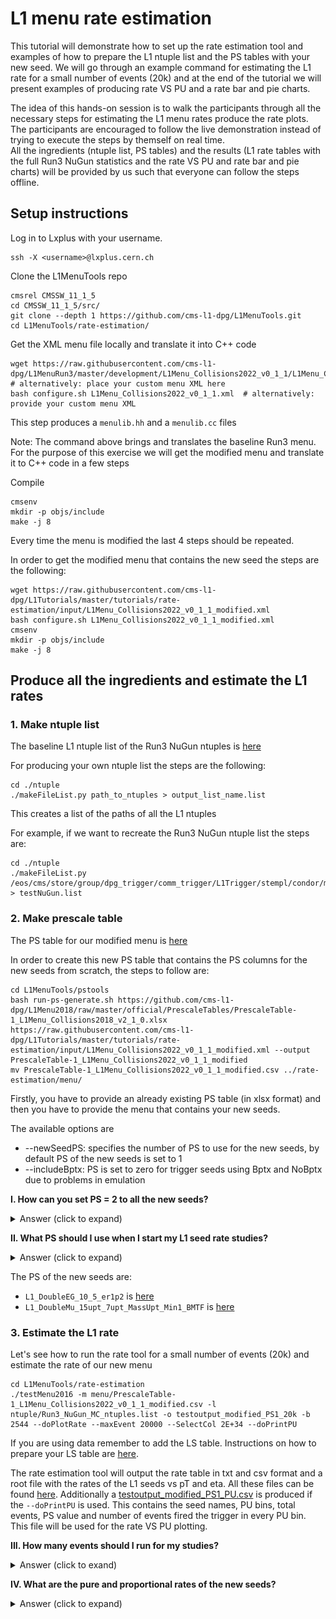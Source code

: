 # L1 menu rate estimation

This tutorial will demonstrate how to set up the rate estimation tool and examples of how to prepare the L1 ntuple list and the PS tables with your new seed. We will go through an example command for estimating the L1 rate for a small number of events (20k) and at the end of the tutorial we will present examples of producing rate VS PU and a rate bar and pie charts. 

The idea of this hands-on session is to walk the participants through all the necessary steps for estimating the L1 menu rates produce the rate plots. The participants are encouraged to follow the live demonstration instead of trying to execute the steps by themself on real time.  
All the ingredients (ntuple list, PS tables) and the results (L1 rate tables with the full Run3 NuGun statistics and the rate VS PU and rate bar and pie charts) will be provided by us such that everyone can follow the steps offline.

## Setup instructions

Log in to Lxplus with your username.
```
ssh -X <username>@lxplus.cern.ch
```

Clone the L1MenuTools repo
```
cmsrel CMSSW_11_1_5
cd CMSSW_11_1_5/src/
git clone --depth 1 https://github.com/cms-l1-dpg/L1MenuTools.git
cd L1MenuTools/rate-estimation/
```

Get the XML menu file locally and translate it into C++ code
```
wget https://raw.githubusercontent.com/cms-l1-dpg/L1MenuRun3/master/development/L1Menu_Collisions2022_v0_1_1/L1Menu_Collisions2022_v0_1_1.xml  # alternatively: place your custom menu XML here
bash configure.sh L1Menu_Collisions2022_v0_1_1.xml  # alternatively: provide your custom menu XML
```
This step produces a ```menulib.hh``` and a ```menulib.cc``` files

Note: The command above brings and translates the baseline Run3 menu. For the purpose of this exercise we will get the modified menu and translate it to C++ code in a few steps

Compile
```
cmsenv
mkdir -p objs/include
make -j 8
```

Every time the menu is modified the last 4 steps should be repeated.

In order to get the modified menu that contains the new seed the steps are the following:
```
wget https://raw.githubusercontent.com/cms-l1-dpg/L1Tutorials/master/tutorials/rate-estimation/input/L1Menu_Collisions2022_v0_1_1_modified.xml
bash configure.sh L1Menu_Collisions2022_v0_1_1_modified.xml
cmsenv
mkdir -p objs/include
make -j 8
```

## Produce all the ingredients and estimate the L1 rates

### 1. Make ntuple list

The baseline L1 ntuple list of the Run3 NuGun ntuples is [here](https://github.com/cms-l1-dpg/L1Tutorials/blob/ratesAndPS/tutorials/rate-estimation/input/Run3_NuGun_MC_ntuples.list) 

For producing your own ntuple list the steps are the following: 
```
cd ./ntuple
./makeFileList.py path_to_ntuples > output_list_name.list
```

This creates a list of the paths of all the L1 ntuples

For example, if we want to recreate the Run3 NuGun ntuple list the steps are:
```
cd ./ntuple
./makeFileList.py /eos/cms/store/group/dpg_trigger/comm_trigger/L1Trigger/stempl/condor/menu_Nu_11_0_X_1614189426/ > testNuGun.list
```


### 2. Make prescale table

The PS table for our modified menu is [here](https://github.com/cms-l1-dpg/L1Tutorials/blob/master/tutorials/rate-estimation/input/PrescaleTable-1_L1Menu_Collisions2022_v0_1_1_modified.csv)

In order to create this new PS table that contains the PS columns for the new seeds from scratch, the steps to follow are: 
```
cd L1MenuTools/pstools
bash run-ps-generate.sh https://github.com/cms-l1-dpg/L1Menu2018/raw/master/official/PrescaleTables/PrescaleTable-1_L1Menu_Collisions2018_v2_1_0.xlsx https://raw.githubusercontent.com/cms-l1-dpg/L1Tutorials/master/tutorials/rate-estimation/input/L1Menu_Collisions2022_v0_1_1_modified.xml --output PrescaleTable-1_L1Menu_Collisions2022_v0_1_1_modified
mv PrescaleTable-1_L1Menu_Collisions2022_v0_1_1_modified.csv ../rate-estimation/menu/
```                                                                                                                                                                             
Firstly, you have to provide an already existing PS table (in xlsx format) and then you have to provide the menu that contains your new seeds.

The available options are
* --newSeedPS: specifies the number of PS to use for the new seeds, by default PS of the new seeds is set to 1
* --includeBptx: PS is set to zero for trigger seeds using Bptx and NoBptx due to problems in emulation


**I. How can you set PS = 2 to all the new seeds?**
    <details>
    <summary>Answer (click to expand)</summary>
    Adding the --newSeedPS 2 in the command above
    </details>


**II. What PS should I use when I start my L1 seed rate studies?**
    <details>
    <summary>Answer (click to expand)</summary>
    For the beggining of your study we suggest you set the PS of your new seed to 1. This way you can check the initial rate of your seed and then study how you can control it by increasing the PS.
    </details>

The PS of the new seeds are:
* ```L1_DoubleEG_10_5_er1p2``` is [here](https://github.com/cms-l1-dpg/L1Tutorials/blob/master/tutorials/rate-estimation/input/PrescaleTable-1_L1Menu_Collisions2022_v0_1_1_modified.csv#L160)
* ```L1_DoubleMu_15upt_7upt_MassUpt_Min1_BMTF``` is [here](https://github.com/cms-l1-dpg/L1Tutorials/blob/master/tutorials/rate-estimation/input/PrescaleTable-1_L1Menu_Collisions2022_v0_1_1_modified.csv#L48)


### 3. Estimate the L1 rate

Let's see how to run the rate tool for a small number of events (20k) and estimate the rate of our new menu
```
cd L1MenuTools/rate-estimation
./testMenu2016 -m menu/PrescaleTable-1_L1Menu_Collisions2022_v0_1_1_modified.csv -l ntuple/Run3_NuGun_MC_ntuples.list -o testoutput_modified_PS1_20k -b 2544 --doPlotRate --maxEvent 20000 --SelectCol 2E+34 --doPrintPU
```
If you are using data remember to add the LS table. Instructions on how to prepare your LS table are [here](https://twiki.cern.ch/twiki/bin/viewauth/CMS/HowToL1TriggerMenu#3_Run_3_setting).

The rate estimation tool will output the rate table in txt and csv format and a root file with the rates of the L1 seeds vs pT and eta. 
All these files can be found [here](https://github.com/cms-l1-dpg/L1Tutorials/tree/ratesAndPS/tutorials/rate-estimation/results/).
Additionally a [testoutput\_modified\_PS1\_PU.csv](https://raw.githubusercontent.com/cms-l1-dpg/L1Tutorials/ratesAndPS/tutorials/rate-estimation/results/testoutput_modified_PS1_PU.csv) is produced if the ```--doPrintPU``` is used. This contains the seed names, PU bins, total events, PS value and number of events fired the trigger in every PU bin. This file will be used for the rate VS PU plotting.


**III. How many events should I run for my studies?**
    <details>
    <summary>Answer (click to exand)</summary>
     As many as possible! Here we demostrate only a small number of events due to time constraints. The rate tables in the results directory have been produced with the full stats of the Run3 NuGun MC sample.
     </details>


**IV. What are the pure and proportional rates of the new seeds?** 
    <details>
    <summary>Answer (click to expand) </summary>

     For the ```L1_DoubleMu_15upt_7upt_MassUpt_Min1_BMTF``` is [here](https://github.com/cms-l1-dpg/L1Tutorials/blob/ratesAndPS/tutorials/rate-estimation/results/testoutput_modified_PS1.txt#L400) 

    ![DoubleMu](images/DoubleMu_15upt_7upt_MassUpt_Min1_BMTF_PS1.png)

    and for the ```L1_DoubleEG_10_5_er1p2``` is [here](https://github.com/cms-l1-dpg/L1Tutorials/blob/ratesAndPS/tutorials/rate-estimation/results/testoutput_modified_PS1.txt#L512)
   
    ![DoubleEG](images/DoubleEG_10_5_er1p2_PS1.png)
    </details>


**V. How much is the effective contribution of every seed to the total rate?**
    <details>
    <summary> Answer (click to exand) </summary>
    The ```L1_DoubleMu_15upt_7upt_MassUpt_Min1_BMTF``` has a pure rate = 0. 
    The ```L1_DoubleEG_10_5_er1p2``` has pure rate = 230908 Hz.
    </details>


**VI. How can we control the rate of the ```L1_DoubleEG_10_5_er1p2``` seed?**
    <details>  
    <summary> Answer (click to expand)</summary>
     Possible options for controlling very high rates of seeds are the optimizing the cuts of the seeds and/or the increasing the PS
    </details>


**VII. How does the rate change if the PS for ```L1_DoubleEG_10_5_er1p2``` is set to 10?**
    <details> 
    <summary> Answer (click to expand) </summary>

    We made a new PS table, set the PS=10 for the new seeds which can be found [here](https://github.com/cms-l1-dpg/L1Tutorials/blob/ratesAndPS/tutorials/rate-estimation/input/PrescaleTable-1_L1Menu_Collisions2022_v0_1_1_modified_PS10.csv) and run the rate estimation tool again for the rull Run3 NuGun Stats. The results are [here](https://github.com/cms-l1-dpg/L1Tutorials/blob/ratesAndPS/tutorials/rate-estimation/results/testoutput_modified_PS10.txt#L512)
    The rate of the ```L1_DoubleEG_10_5_er1p2``` is decreased by 1/10 (as expected)

    ![DoubleEG_PS10](images/DoubleEG_10_5_er1p2_PS10.png)
    </details>

### 4. Get the full stats result files (optional)
  
In order to get the result files of running on the full statistics of the Run3 NuGun sample you can follow the steps:
```
cd results
wget https://raw.githubusercontent.com/cms-l1-dpg/L1Tutorials/ratesAndPS/tutorials/rate-estimation/results/testoutput_modified_PS1_FullStats.csv
wget https://github.com/cms-l1-dpg/L1Tutorials/blob/ratesAndPS/tutorials/rate-estimation/results/testoutput_modified_PS1_FullStats.root
wget https://raw.githubusercontent.com/cms-l1-dpg/L1Tutorials/ratesAndPS/tutorials/rate-estimation/results/testoutput_modified_PS1_FullStats.txt
wget https://raw.githubusercontent.com/cms-l1-dpg/L1Tutorials/ratesAndPS/tutorials/rate-estimation/results/testoutput_modified_PS1_FullStats_PU.csv
``` 


### 5. Rates vs PU and rate visualization plots


For the rate vs PU plot production the ```--doPrintPU``` should be passed as argument in the previous step.
Before running the python command, open ```CompPUDep.py``` and add ```"L1_DoubleEG_10_5_er1p2" : "L1_DoubleEG_10_5_er1p2"``` in line 83
```
cd /L1MenuTools/rate-estimation/plots
python CompPUDep.py --outfolder RatesVSPU --csv ../results/testoutput_modified_PS1_20k_PU.csv
```
The rate vs PU looks like ![this](Plots_RatesVSPU/L1_DoubleEG_10_5_er1p2.png)

and can be found [here](https://github.com/cms-l1-dpg/L1Tutorials/tree/ratesAndPS/tutorials/rate-estimation/Plots_RatesVSPU)

For the rate visualization plots (bar and pie charts)
```
cd /L1MenuTools/rate-visualization
bash run-visualize.sh --rateTable ../rate-estimation/results/testoutput_modified_PS1_20k.csv --output rate_visual --textOnBarPlot percentage+rates+totalrate
```
The rate bar chart looks like ![this](Rate_Visual/rate_visual_percentage%2Brates%2Btotalrate_barPlot.png)


The pie chart looks like ![this](Rate_Visual/rate_visual_pieChart.png)


and both of them can be found [here](https://github.com/cms-l1-dpg/L1Tutorials/blob/ratesAndPS/tutorials/rate-estimation/Rate_Visual/)

